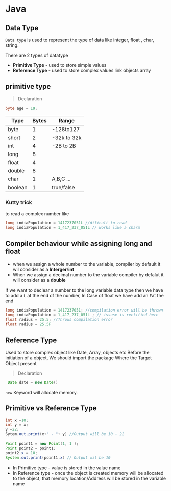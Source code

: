 # Java
## Data Type
`Data type` is used to represent the type of data like integer, float , char, string.

There are 2 types of datatype
- __Primitive Type__ -  used to store simple values
- __Reference Type__ - used to store complex values link objects array
## primitive type

> Declaration
```java
byte age = 19;
```

| Type  | Bytes  | Range   | 
|---|---|---|
|  byte |  1 | -128to127  |   
| short  | 2  | -32k to 32k  |   
|int  | 4  |  -2B to 2B | 
|long  |8 | | 
|float | 4 | |
| double | 8 | |
| char | 1 | A,B,C ...| 
| boolean | 1 | true/false |
 
### Kutty trick
to read a complex number like 

```java
long indiaPopulation = 1417237051L //dificult to read
long indiaPopulation = 1_417_237_051L // works like a charm
```
## Compiler behaviour while assigning long and float
* when we assign a whole number to the variable, compiler by default it wil consider as a **Interger**/**int**
* When we assign a decimal number to the variable compiler by defalut it will consider as a **double**

If we want to declear a number to the long variable data type then we have to add a ` L ` at the end of the number, In Case of float we have add an ` F `at the end
```java
long indiaPopulation = 1417237051; //compilation error will be thrown 
long indiaPopulation = 1_417_237_051L ; // issuse is rectified here
float radius = 25.5; //Throws compilation error 
float radius = 25.5F
```
## Reference Type 
Used to store complex object  like Date, Array, objects etc
Before the initiation of a object, We should import the package Where the Target Object present
> Declaration 
```java
 Date date = new Date()
```
`new` Keyword will allocate memory. 

## Primitive vs Reference Type
```java 
int x =10;
int y = x;
y =22;
Sytem.out.print(x+" - "+ y) //Output will be 10 - 22

Point point1 = new Point(1, 1 );
Point point2 = point1;
point2.x = 10;
System.out.print(point1.x) // Output wil be 10
```
* In Primitive type - value is stored in the value name
* In Reference type - once the object is created memory will be allocated to the object, that memory location/Address will be stored in the variable name